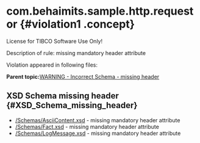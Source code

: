 # com.behaimits.sample.http.requestor {#violation1 .concept}

License for TIBCO Software Use Only!

Description of rule: missing mandatory header attribute

Violation appeared in following files:

**Parent topic:**[WARNING - Incorrect Schema - missing header](../../../qa/rules/WARNING_-_Incorrect_Schema_-_missing_header.md)

## XSD Schema missing header {#XSD_Schema_missing_header}

-   [/Schemas/AsciiContent.xsd](../../../projects/com.behaimits.sample.http.requestor/Schemas/AsciiContent.xsd.md) - missing mandatory header attribute
-   [/Schemas/Fact.xsd](../../../projects/com.behaimits.sample.http.requestor/Schemas/Fact.xsd.md) - missing mandatory header attribute
-   [/Schemas/LogMessage.xsd](../../../projects/com.behaimits.sample.http.requestor/Schemas/LogMessage.xsd.md) - missing mandatory header attribute

